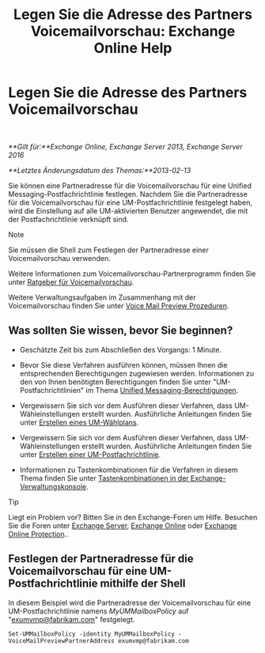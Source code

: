 ﻿---
title: 'Legen Sie die Adresse des Partners Voicemailvorschau: Exchange Online Help'
TOCTitle: Legen Sie die Adresse des Partners Voicemailvorschau
ms:assetid: 57fbed1e-1b14-4939-95e6-ef7c072f32a9
ms:mtpsurl: https://technet.microsoft.com/de-de/library/Ff630917(v=EXCHG.150)
ms:contentKeyID: 51409297
ms.date: 05/23/2018
mtps_version: v=EXCHG.150
ms.translationtype: MT
---

# Legen Sie die Adresse des Partners Voicemailvorschau

 

_**Gilt für:**Exchange Online, Exchange Server 2013, Exchange Server 2016_

_**Letztes Änderungsdatum des Themas:**2013-02-13_

Sie können eine Partneradresse für die Voicemailvorschau für eine Unified Messaging-Postfachrichtlinie festlegen. Nachdem Sie die Partneradresse für die Voicemailvorschau für eine UM-Postfachrichtlinie festgelegt haben, wird die Einstellung auf alle UM-aktivierten Benutzer angewendet, die mit der Postfachrichtlinie verknüpft sind.


> [!NOTE]
> Sie müssen die Shell zum Festlegen der Partneradresse einer Voicemailvorschau verwenden.



Weitere Informationen zum Voicemailvorschau-Partnerprogramm finden Sie unter [Ratgeber für Voicemailvorschau](voice-mail-preview-advisor-exchange-2013-help.md).

Weitere Verwaltungsaufgaben im Zusammenhang mit der Voicemailvorschau finden Sie unter [Voice Mail Preview Prozeduren](voice-mail-preview-procedures-exchange-2013-help.md).

## Was sollten Sie wissen, bevor Sie beginnen?

  - Geschätzte Zeit bis zum Abschließen des Vorgangs: 1 Minute.

  - Bevor Sie diese Verfahren ausführen können, müssen Ihnen die entsprechenden Berechtigungen zugewiesen werden. Informationen zu den von Ihnen benötigten Berechtigungen finden Sie unter "UM-Postfachrichtlinien" im Thema [Unified Messaging-Berechtigungen](unified-messaging-permissions-exchange-2013-help.md).

  - Vergewissern Sie sich vor dem Ausführen dieser Verfahren, dass UM-Wähleinstellungen erstellt wurden. Ausführliche Anleitungen finden Sie unter [Erstellen eines UM-Wählplans](create-a-um-dial-plan-exchange-2013-help.md).

  - Vergewissern Sie sich vor dem Ausführen dieser Verfahren, dass UM-Wähleinstellungen erstellt wurden. Ausführliche Anleitungen finden Sie unter [Erstellen einer UM-Postfachrichtlinie](create-a-um-mailbox-policy-exchange-2013-help.md).

  - Informationen zu Tastenkombinationen für die Verfahren in diesem Thema finden Sie unter [Tastenkombinationen in der Exchange-Verwaltungskonsole](keyboard-shortcuts-in-the-exchange-admin-center-exchange-online-protection-help.md).


> [!TIP]
> Liegt ein Problem vor? Bitten Sie in den Exchange-Foren um Hilfe. Besuchen Sie die Foren unter <A href="https://go.microsoft.com/fwlink/p/?linkid=60612">Exchange Server</A>, <A href="https://go.microsoft.com/fwlink/p/?linkid=267542">Exchange Online</A> oder <A href="https://go.microsoft.com/fwlink/p/?linkid=285351">Exchange Online Protection</A>..



## Festlegen der Partneradresse für die Voicemailvorschau für eine UM-Postfachrichtlinie mithilfe der Shell

In diesem Beispiel wird die Partneradresse der Voicemailvorschau für eine UM-Postfachrichtlinie namens *MyUMMailboxPolicy* auf "exumvmp@fabrikam.com" festgelegt.

    Set-UMMailboxPolicy -identity MyUMMailboxPolicy -VoiceMailPreviewPartnerAddress exumvmp@fabrikam.com

